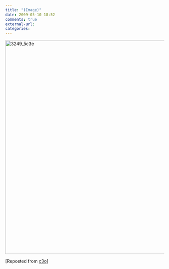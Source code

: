 ```yaml
---
title: "(Image)"
date: 2009-05-10 18:52
comments: true
external-url:
categories:
---
```

[<img src="http://1.asset.soup.io/asset/0310/3249_5c3e.jpeg" width="1024" height="676" alt="3249_5c3e" />][1]

[Reposted from [c3o][2]]

  [1]: http://www.oobject.com/15-housing-projects-from-hell/hong-kong-owner-occupied-housing-blocks/5207/
  [2]: http://soup.c3o.org/post/18810778/Image
